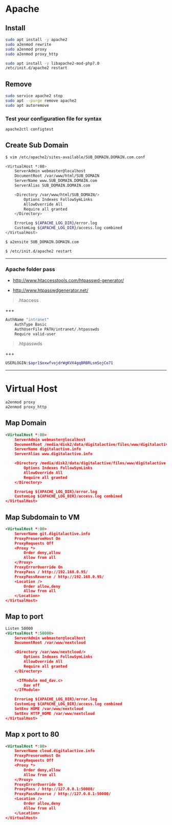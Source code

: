 # Apache

## Install

```bash
sudo apt install -y apache2
sudo a2enmod rewrite
sudo a2enmod proxy
sudo a2enmod proxy_http

sudo apt install -y libapache2-mod-php7.0
/etc/init.d/apache2 restart
```

## Remove

```bash
sudo service apache2 stop
sudo apt --purge remove apache2
sudo apt autoremove
```

### Test your configuration file for syntax

```bash
apache2ctl configtest
```

## Create Sub Domain

```bash
$ vim /etc/apache2/sites-available/SUB_DOMAIN.DOMAIN.com.conf
```

```bash
<VirtualHost *:80>
    ServerAdmin webmaster@localhost
    DocumentRoot /var/www/html/SUB_DOMAIN
    ServerName www.SUB_DOMAIN.DOMAIN.com
    ServerAlias SUB_DOMAIN.DOMAIN.com

    <Directory /var/www/html/SUB_DOMAIN/>
        Options Indexes FollowSymLinks
        AllowOverride All
        Require all granted
    </Directory>

    ErrorLog ${APACHE_LOG_DIR}/error.log
    CustomLog ${APACHE_LOG_DIR}/access.log combined
</VirtualHost>
```

```bash
$ a2ensite SUB_DOMAIN.DOMAIN.com

$ /etc/init.d/apache2 restart
```

--------------------------------------------------------------------------------
### Apache folder pass

- http://www.htaccesstools.com/htpasswd-generator/

- http://www.htpasswdgenerator.net/


> .htaccess

+++
```bash
AuthName "intranet"
    AuthType Basic
    AuthUserFile PATH/intranet/.htpasswds
    Require valid-user
```

> .htpasswds

+++

```bash
USERLOGIN:$apr1$oxwfvojdrWgKVX4gqBRBRLsmSojCo71
```
--------------------------------------------------------------------------------

# Virtual Host

```bash
a2enmod proxy
a2enmod proxy_http
```


## Map Domain

```xml
<VirtualHost *:80>
    ServerAdmin webmaster@localhost
    DocumentRoot /media/disk2/data/digitalactive/files/www/digitalactive.info
    ServerName digitalactive.info
    ServerAlias www.digitalactive.info

    <Directory /media/disk2/data/digitalactive/files/www/digitalactive.info/>
        Options Indexes FollowSymLinks
        AllowOverride All
        Require all granted
    </Directory>

    ErrorLog ${APACHE_LOG_DIR}/error.log
    CustomLog ${APACHE_LOG_DIR}/access.log combined
</VirtualHost>
```

## Map Subdomain to VM

```xml
<VirtualHost *:80>
    ServerName git.digitalactive.info
    ProxyPreserveHost On
    ProxyRequests Off
    <Proxy *>
        Order deny,allow
        Allow from all
    </Proxy>
    ProxyErrorOverride On
    ProxyPass / http://192.168.0.95/
    ProxyPassReverse / http://192.168.0.95/
    <Location />
        Order allow,deny
        Allow from all
    </Location>
</VirtualHost>
```

## Map to port

```xml
Listen 50000
<VirtualHost *:50000>
    ServerAdmin webmaster@localhost
    DocumentRoot /var/www/nextcloud

    <Directory /var/www/nextcloud/>
        Options Indexes FollowSymLinks
        AllowOverride All
        Require all granted
    </Directory>

     <IfModule mod_dav.c>
        Dav off
    </IfModule>

    ErrorLog ${APACHE_LOG_DIR}/error.log
    CustomLog ${APACHE_LOG_DIR}/access.log combined
    SetEnv HOME /var/www/nextcloud
    SetEnv HTTP_HOME /var/www/nextcloud
</VirtualHost>
```

## Map x port  to 80

```xml
<VirtualHost *:80>
    ServerName cloud.digitalactive.info
    ProxyPreserveHost On
    ProxyRequests Off
    <Proxy *>
        Order deny,allow
        Allow from all
    </Proxy>
    ProxyErrorOverride On
    ProxyPass / http://127.0.0.1:50000/
    ProxyPassReverse / http://127.0.0.1:50000/
    <Location />
        Order allow,deny
        Allow from all
    </Location>
</VirtualHost>

```
